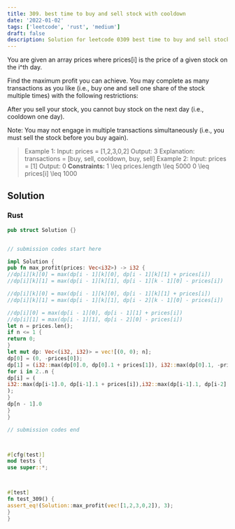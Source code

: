 ```yaml
---
title: 309. best time to buy and sell stock with cooldown
date: '2022-01-02'
tags: ['leetcode', 'rust', 'medium']
draft: false
description: Solution for leetcode 0309 best time to buy and sell stock with cooldown
---
```




You are given an array prices where prices[i] is the price of a given stock on the i^th day.

Find the maximum profit you can achieve. You may complete as many transactions as you like (i.e., buy one and sell one share of the stock multiple times) with the following restrictions:



After you sell your stock, you cannot buy stock on the next day (i.e., cooldown one day).



Note: You may not engage in multiple transactions simultaneously (i.e., you must sell the stock before you buy again).



>   Example 1:
>   Input: prices <TeX>=</TeX> [1,2,3,0,2]
>   Output: 3
>   Explanation: transactions <TeX>=</TeX> [buy, sell, cooldown, buy, sell]
>   Example 2:
>   Input: prices <TeX>=</TeX> [1]
>   Output: 0
**Constraints:**
>   	1 <TeX>\leq</TeX> prices.length <TeX>\leq</TeX> 5000
>   	0 <TeX>\leq</TeX> prices[i] <TeX>\leq</TeX> 1000


## Solution


### Rust
```rust
pub struct Solution {}


// submission codes start here

impl Solution {
pub fn max_profit(prices: Vec<i32>) -> i32 {
//dp[i][k][0] = max(dp[i - 1][k][0], dp[i - 1][k][1] + prices[i])
//dp[i][k][1] = max(dp[i - 1][k][1], dp[i - 1][k - 1][0] - prices[i])

//dp[i][k][0] = max(dp[i - 1][k][0], dp[i - 1][k][1] + prices[i])
//dp[i][k][1] = max(dp[i - 1][k][1], dp[i - 2][k - 1][0] - prices[i])

//dp[i][0] = max(dp[i - 1][0], dp[i - 1][1] + prices[i])
//dp[i][1] = max(dp[i - 1][1], dp[i - 2][0] - prices[i])
let n = prices.len();
if n <= 1 {
return 0;
}
let mut dp: Vec<(i32, i32)> = vec![(0, 0); n];
dp[0] = (0, -prices[0]);
dp[1] = (i32::max(dp[0].0, dp[0].1 + prices[1]), i32::max(dp[0].1, -prices[1]));
for i in 2..n {
dp[i] = (
i32::max(dp[i-1].0, dp[i-1].1 + prices[i]),i32::max(dp[i-1].1, dp[i-2].0 - prices[i])
);
}
dp[n - 1].0
}
}

// submission codes end



#[cfg(test)]
mod tests {
use super::*;



#[test]
fn test_309() {
assert_eq!(Solution::max_profit(vec![1,2,3,0,2]), 3);
}
}

```
